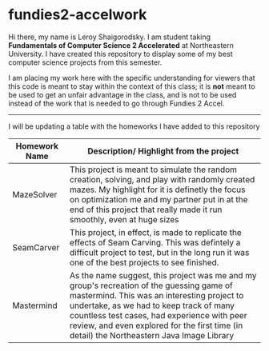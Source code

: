 # fundies2-accelwork
Hi there, my name is Leroy Shaigorodsky. I am student taking **Fundamentals of Computer Science 2 Accelerated** at Northeastern University. 
I have created this repository to display some of my best computer science projects from this semester.

I am placing my work here with the specific understanding for viewers that this code is meant to stay within the context of this class; 
it is **not** meant to be used to get an unfair advantage in the class, and is not to be used instead of the work that is needed to go through
Fundies 2 Accel.

---------------------------------------------------------------------------------------------------
I will be updating a table with the homeworks I have added to this repository

Homework Name | Description/ Highlight from the project
------------ | -------------
MazeSolver | This project is meant to simulate the random creation, solving, and play with randomly created mazes. My highlight for it is definetly the focus on optimization me and my partner put in at the end of this project that really made it run smoothly, even at huge sizes
SeamCarver | This project, in effect, is made to replicate the effects of Seam Carving. This was defintely a difficult project to test, but in the long run it was one of the best projects to see finished.
Mastermind | As the name suggest, this project was me and my group's recreation of the guessing game of mastermind. This was an interesting project to undertake, as we had to keep track of many countless test cases, had experience with peer review, and even explored for the first time (in detail) the Northeastern Java Image Library
